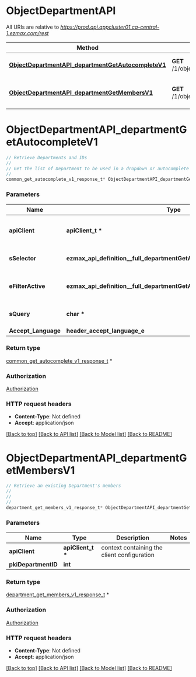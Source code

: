 # ObjectDepartmentAPI

All URIs are relative to *https://prod.api.appcluster01.ca-central-1.ezmax.com/rest*

Method | HTTP request | Description
------------- | ------------- | -------------
[**ObjectDepartmentAPI_departmentGetAutocompleteV1**](ObjectDepartmentAPI.md#ObjectDepartmentAPI_departmentGetAutocompleteV1) | **GET** /1/object/department/getAutocomplete/{sSelector} | Retrieve Departments and IDs
[**ObjectDepartmentAPI_departmentGetMembersV1**](ObjectDepartmentAPI.md#ObjectDepartmentAPI_departmentGetMembersV1) | **GET** /1/object/department/{pkiDepartmentID}/getMembers | Retrieve an existing Department&#39;s members


# **ObjectDepartmentAPI_departmentGetAutocompleteV1**
```c
// Retrieve Departments and IDs
//
// Get the list of Department to be used in a dropdown or autocomplete control.
//
common_get_autocomplete_v1_response_t* ObjectDepartmentAPI_departmentGetAutocompleteV1(apiClient_t *apiClient, ezmax_api_definition__full_departmentGetAutocompleteV1_sSelector_e sSelector, ezmax_api_definition__full_departmentGetAutocompleteV1_eFilterActive_e eFilterActive, char * sQuery, header_accept_language_e Accept_Language);
```

### Parameters
Name | Type | Description  | Notes
------------- | ------------- | ------------- | -------------
**apiClient** | **apiClient_t \*** | context containing the client configuration |
**sSelector** | **ezmax_api_definition__full_departmentGetAutocompleteV1_sSelector_e** | The type of Departments to return | 
**eFilterActive** | **ezmax_api_definition__full_departmentGetAutocompleteV1_eFilterActive_e** | Specify which results we want to display. | [optional] [default to &#39;Active&#39;]
**sQuery** | **char \*** | Allow to filter the returned results | [optional] 
**Accept_Language** | **header_accept_language_e** |  | [optional] 

### Return type

[common_get_autocomplete_v1_response_t](common_get_autocomplete_v1_response.md) *


### Authorization

[Authorization](../README.md#Authorization)

### HTTP request headers

 - **Content-Type**: Not defined
 - **Accept**: application/json

[[Back to top]](#) [[Back to API list]](../README.md#documentation-for-api-endpoints) [[Back to Model list]](../README.md#documentation-for-models) [[Back to README]](../README.md)

# **ObjectDepartmentAPI_departmentGetMembersV1**
```c
// Retrieve an existing Department's members
//
// 
//
department_get_members_v1_response_t* ObjectDepartmentAPI_departmentGetMembersV1(apiClient_t *apiClient, int pkiDepartmentID);
```

### Parameters
Name | Type | Description  | Notes
------------- | ------------- | ------------- | -------------
**apiClient** | **apiClient_t \*** | context containing the client configuration |
**pkiDepartmentID** | **int** |  | 

### Return type

[department_get_members_v1_response_t](department_get_members_v1_response.md) *


### Authorization

[Authorization](../README.md#Authorization)

### HTTP request headers

 - **Content-Type**: Not defined
 - **Accept**: application/json

[[Back to top]](#) [[Back to API list]](../README.md#documentation-for-api-endpoints) [[Back to Model list]](../README.md#documentation-for-models) [[Back to README]](../README.md)

